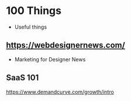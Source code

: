 # 100 Things
- Useful things

## https://webdesignernews.com/
- Marketing for Designer News

## SaaS 101
https://www.demandcurve.com/growth/intro

